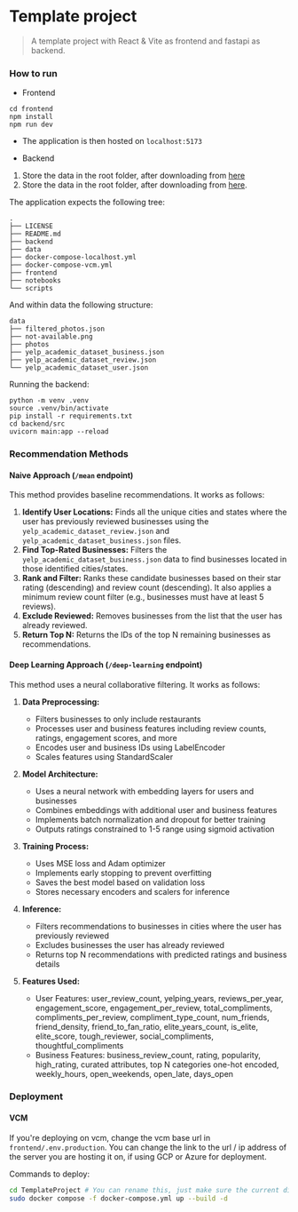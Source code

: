 # Template project

> A template project with React & Vite as frontend and fastapi as backend.


### How to run

- Frontend
```
cd frontend
npm install
npm run dev
```
- The application is then hosted on `localhost:5173`


- Backend
1. Store the data in the root folder, after downloading from [here](https://duke.app.box.com/s/00jahivpjl2m9fl2nqnh3hhtrxzjdwhg)
2. Store the data in the root folder, after downloading from [here](https://duke.box.com/s/4of0k1j2ymfirv908rczov0jtj92nop8).

The application expects the following tree:

```
.
├── LICENSE
├── README.md
├── backend
├── data
├── docker-compose-localhost.yml
├── docker-compose-vcm.yml
├── frontend
├── notebooks
└── scripts
```
And within data the following structure:
```
data
├── filtered_photos.json
├── not-available.png
├── photos
├── yelp_academic_dataset_business.json
├── yelp_academic_dataset_review.json
└── yelp_academic_dataset_user.json
```

Running the backend:
```
python -m venv .venv
source .venv/bin/activate
pip install -r requirements.txt
cd backend/src
uvicorn main:app --reload
```


### Recommendation Methods

#### Naive Approach (`/mean` endpoint)

This method provides baseline recommendations. It works as follows:
1.  **Identify User Locations:** Finds all the unique cities and states where the user has previously reviewed businesses using the `yelp_academic_dataset_review.json` and `yelp_academic_dataset_business.json` files.
2.  **Find Top-Rated Businesses:** Filters the `yelp_academic_dataset_business.json` data to find businesses located in those identified cities/states.
3.  **Rank and Filter:** Ranks these candidate businesses based on their star rating (descending) and review count (descending). It also applies a minimum review count filter (e.g., businesses must have at least 5 reviews).
4.  **Exclude Reviewed:** Removes businesses from the list that the user has already reviewed.
5.  **Return Top N:** Returns the IDs of the top N remaining businesses as recommendations.

#### Deep Learning Approach (`/deep-learning` endpoint)

This method uses a neural collaborative filtering. It works as follows:

1. **Data Preprocessing:**
   - Filters businesses to only include restaurants
   - Processes user and business features including review counts, ratings, engagement scores, and more
   - Encodes user and business IDs using LabelEncoder
   - Scales features using StandardScaler

2. **Model Architecture:**
   - Uses a neural network with embedding layers for users and businesses
   - Combines embeddings with additional user and business features
   - Implements batch normalization and dropout for better training
   - Outputs ratings constrained to 1-5 range using sigmoid activation

3. **Training Process:**
   - Uses MSE loss and Adam optimizer
   - Implements early stopping to prevent overfitting
   - Saves the best model based on validation loss
   - Stores necessary encoders and scalers for inference

4. **Inference:**
   - Filters recommendations to businesses in cities where the user has previously reviewed
   - Excludes businesses the user has already reviewed
   - Returns top N recommendations with predicted ratings and business details

5. **Features Used:**
   - User Features: user_review_count, yelping_years, reviews_per_year, engagement_score, engagement_per_review, total_compliments, compliments_per_review, compliment_type_count, num_friends, friend_density, friend_to_fan_ratio, elite_years_count, is_elite, elite_score, tough_reviewer, social_compliments, thoughtful_compliments
   - Business Features: business_review_count, rating, popularity, high_rating, curated attributes, top N categories one-hot encoded, weekly_hours, open_weekends, open_late, days_open


### Deployment

#### VCM

If you're deploying on vcm, change the vcm base url in `frontend/.env.production`. You can change the link to the url / ip address of the server you are hosting it on, if using GCP or Azure for deployment.

Commands to deploy:

```bash
cd TemplateProject # You can rename this, just make sure the current directory has the docker compose file
sudo docker compose -f docker-compose.yml up --build -d
```